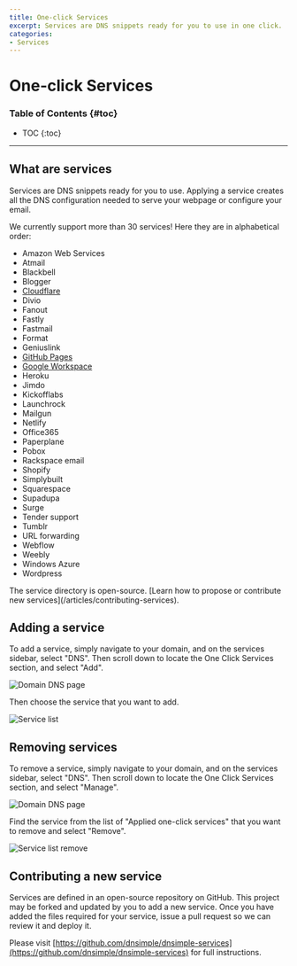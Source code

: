 ```yaml
---
title: One-click Services
excerpt: Services are DNS snippets ready for you to use in one click.
categories:
- Services
---
```


# One-click Services

### Table of Contents {#toc}

* TOC
{:toc}

---

## What are services

Services are DNS snippets ready for you to use. Applying a service creates all the DNS configuration needed to serve your webpage or configure your email.

We currently support more than 30 services! 
Here they are in alphabetical order:

* Amazon Web Services
* Atmail
* Blackbell
* Blogger
* [Cloudflare](/articles/cloudflare-service)
* Divio
* Fanout
* Fastly
* Fastmail
* Format
* Geniuslink
* [GitHub Pages](/articles/github-pages)
* [Google Workspace](/articles/google-workspace-service)
* Heroku
* Jimdo
* Kickofflabs
* Launchrock
* Mailgun
* Netlify
* Office365
* Paperplane
* Pobox
* Rackspace email
* Shopify
* Simplybuilt
* Squarespace
* Supadupa
* Surge
* Tender support
* Tumblr
* URL forwarding
* Webflow
* Weebly
* Windows Azure
* Wordpress

<info>
The service directory is open-source. [Learn how to propose or contribute new services](/articles/contributing-services).
</info>


## Adding a service

To add a service, simply navigate to your domain, and on the services sidebar, select "DNS". Then scroll down to locate the One Click Services section, and select "Add".

![Domain DNS page](/files/services-dns-page-add.png)

Then choose the service that you want to add.

![Service list](/files/services-list.png)


## Removing services

To remove a service, simply navigate to your domain, and on the services sidebar, select "DNS". Then scroll down to locate the One Click Services section, and select "Manage".

![Domain DNS page](/files/services-dns-page-manage.png)

Find the service from the list of "Applied one-click services" that you want to remove and select "Remove".

![Service list remove](/files/services-list-remove.png)


## Contributing a new service

Services are defined in an open-source repository on GitHub. This project may be forked and updated by you to add a new service. Once you have added the files required for your service, issue a pull request so we can review it and deploy it.

Please visit [https://github.com/dnsimple/dnsimple-services](https://github.com/dnsimple/dnsimple-services) for full instructions.
